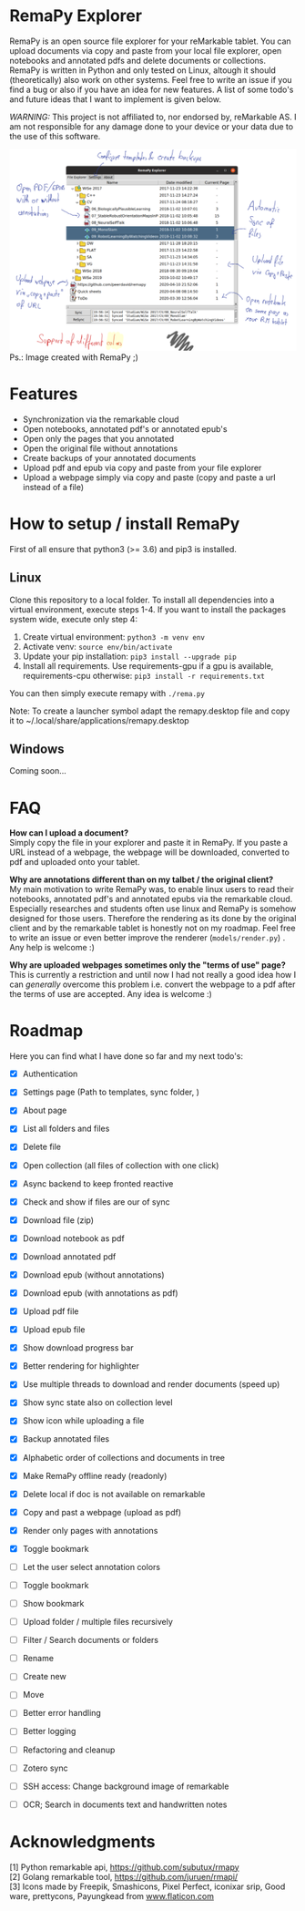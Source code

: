 # RemaPy Explorer

RemaPy is an open source file explorer for your reMarkable tablet. You can upload documents via copy and paste from your local file explorer, open notebooks and annotated pdfs and delete documents or collections. RemaPy is written in Python and only tested on Linux,
altough it should (theoretically) also work on other systems. Feel free to 
write an issue if you find a bug or also if you have an idea for new features. 
A list of some todo's and future ideas that I want to implement is given below.

*WARNING:* This project is not affiliated to, nor endorsed by, reMarkable AS. 
I am not responsible for any damage done to your device or your data 
due to the use of this software.

<img src="doc/explorer.png" />
Ps.: Image created with RemaPy ;)

# Features
 - Synchronization via the remarkable cloud
 - Open notebooks, annotated pdf's or annotated epub's
 - Open only the pages that you annotated
 - Open the original file without annotations
 - Create backups of your annotated documents
 - Upload pdf and epub via copy and paste from your file explorer
 - Upload a webpage simply via copy and paste (copy and paste a url instead of a file)


# How to setup / install RemaPy
First of all ensure that python3 (>= 3.6) and pip3 is installed.

## Linux
Clone this repository to a local folder. To install all 
dependencies into a virtual environment, execute steps 1-4. 
If you want to install the packages system wide, execute only step 4:
1. Create virtual environment: ```python3 -m venv env```
2. Activate venv: ```source env/bin/activate```
3. Update your pip installation: ```pip3 install --upgrade pip```
4. Install all requirements. Use requirements-gpu if a gpu is available, requirements-cpu otherwise: ```pip3 install -r requirements.txt```

You can then simply execute remapy with ```./rema.py```

Note: To create a launcher symbol adapt the remapy.desktop file and copy it 
to ~/.local/share/applications/remapy.desktop


## Windows
Coming soon...



# FAQ
**How can I upload a document?**<br />
Simply copy the file in your explorer and paste it in RemaPy. If you 
paste a URL instead of a webpage, the webpage will be downloaded, converted
to pdf and uploaded onto your tablet. <br />

**Why are annotations different than on my talbet / the original client?**<br />
My main motivation to write RemaPy was, to enable linux users to read their 
notebooks, annotated pdf's and annotated epubs via the remarkable cloud. 
Especially researches and students often use linux and RemaPy is somehow designed
for those users. Therefore the rendering as its done by the original 
client and by the remarkable tablet is honestly not on my roadmap. 
Feel free to write an issue or even better improve the renderer (```models/render.py```) 
. Any help is welcome :) <br />

**Why are uploaded webpages sometimes only the "terms of use" page?** <br />
This is currently a restriction and until now I had not really a good idea 
how I can *generally* overcome this problem i.e. convert the webpage to 
a pdf after the terms of use are accepted. Any idea is welcome :) <br />



# Roadmap
Here you can find what I have done so far and my next todo's:

 - [x] Authentication
 - [x] Settings page (Path to templates, sync folder, )
 - [x] About page
 - [x] List all folders and files
 - [x] Delete file
 - [x] Open collection (all files of collection with one click)
 - [x] Async backend to keep fronted reactive
 - [x] Check and show if files are our of sync
 - [x] Download file (zip)
 - [x] Download notebook as pdf
 - [x] Download annotated pdf
 - [x] Download epub (without annotations)
 - [x] Download epub (with annotations as pdf)
 - [x] Upload pdf file
 - [x] Upload epub file
 - [x] Show download progress bar
 - [x] Better rendering for highlighter
 - [x] Use multiple threads to download and render documents (speed up)
 - [x] Show sync state also on collection level
 - [x] Show icon while uploading a file
 - [x] Backup annotated files
 - [x] Alphabetic order of collections and documents in tree
 - [x] Make RemaPy offline ready (readonly)
 - [x] Delete local if doc is not available on remarkable 
 - [x] Copy and past a webpage (upload as pdf)
 - [x] Render only pages with annotations
 - [x] Toggle bookmark
 - [ ] Let the user select annotation colors
 - [ ] Toggle bookmark
 - [ ] Show bookmark
 - [ ] Upload folder / multiple files recursively
 - [ ] Filter / Search documents or folders
 - [ ] Rename
 - [ ] Create new
 - [ ] Move
 - [ ] Better error handling
 - [ ] Better logging
 - [ ] Refactoring and cleanup
 - [ ] Zotero sync
 - [ ] SSH access: Change background image of remarkable
 - [ ] OCR; Search in documents text and handwritten notes


# Acknowledgments
[1] Python remarkable api, https://github.com/subutux/rmapy <br />
[2] Golang remarkable tool, https://github.com/juruen/rmapi/ <br />
[3] Icons made by Freepik, Smashicons, Pixel Perfect, iconixar  srip, 
Good ware, prettycons, Payungkead from www.flaticon.com <br />